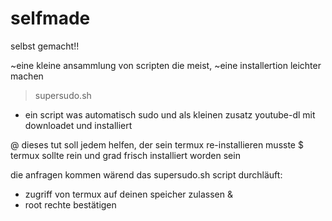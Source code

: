 # selfmade
selbst gemacht!!

~eine kleine ansammlung von scripten die meist,
~eine installertion leichter machen

> supersudo.sh

- ein script was automatisch sudo und als kleinen zusatz
  youtube-dl mit downloadet und installiert

@ dieses tut soll jedem helfen, der sein termux re-installieren musste
$ termux sollte rein und grad frisch installiert worden sein

die anfragen kommen wärend das supersudo.sh script durchläuft:
- zugriff von termux auf deinen speicher zulassen &
- root rechte bestätigen

